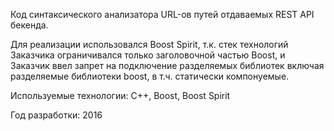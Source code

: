 Код синтаксического анализатора URL-ов путей отдаваемых REST API бекенда.

Для реализации использовался Boost Spirit, т.к. стек технологий Заказчика
ограничивался только заголовочной частью Boost, и Заказчик ввел запрет на
подключение разделяемых библиотек включая разделяемые библиотеки boost, в т.ч.
статически компонуемые.

Используемые технологии: С++, Boost, Boost Spirit

Год разработки: 2016

